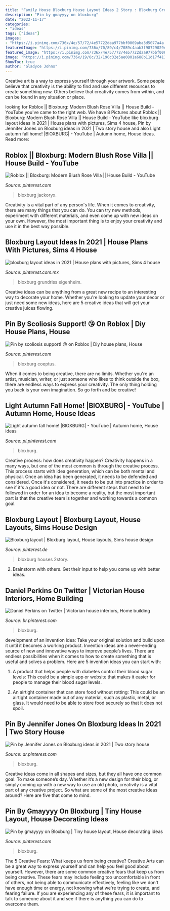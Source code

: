 ```yaml
---
title: "Family House Bloxburg House Layout Ideas 2 Story : Bloxburg Grundriss Eigenheim"
description: "Pin by gmayyyy on bloxburg"
date: "2022-11-17"
categories:
- "ideas"
tags: ["ideas"]
images:
- "https://i.pinimg.com/736x/4e/57/72/4e57722daa977bbf0069aba3d5077a4a.jpg"
featuredImage: "https://i.pinimg.com/736x/70/89/c4/7089c4aab3f98729029efb896919ec27.jpg"
featured_image: "https://i.pinimg.com/736x/4e/57/72/4e57722daa977bbf0069aba3d5077a4a.jpg"
image: "https://i.pinimg.com/736x/19/0c/32/190c32e5ae0801a688b11d17f411ae15.jpg"
ShowToc: true
author: "Gladyce Johns"
---
```



Creative art is a way to express yourself through your artwork. Some people believe that creativity is the ability to find and use different resources to create something new. Others believe that creativity comes from within, and can be found in any situation or place.

	

		
looking for Roblox || Bloxburg: Modern Blush Rose Villa || House Build - YouTube you've came to the right web. We have 8 Pictures about Roblox || Bloxburg: Modern Blush Rose Villa || House Build - YouTube like bloxburg layout ideas in 2021 | House plans with pictures, Sims 4 house, Pin by Jennifer Jones on Bloxburg ideas in 2021 | Two story house and also Light autumn fall home! |BlOXBURG| - YouTube | Autumn home, House ideas. Read more:
		
    
## Roblox || Bloxburg: Modern Blush Rose Villa || House Build - YouTube

<img loading=lazy src="https://i.pinimg.com/736x/07/6c/7f/076c7f24e19bc801c1281d01b098195b.jpg" onerror="this.onerror=null;this.src='https://tse3.mm.bing.net/th?id=OIP.7vwImucrj9u3qG1PzGlSTgHaFj&amp;pid=15.1';" alt="Roblox || Bloxburg: Modern Blush Rose Villa || House Build - YouTube">

_Source: pinterest.com_

>bloxburg jackoryx. 

	

Creativity is a vital part of any person's life. When it comes to creativity, there are many things that you can do. You can try new methods, experiment with different materials, and even come up with new ideas on your own. However, the most important thing is to enjoy your creativity and use it in the best way possible.

    
## Bloxburg Layout Ideas In 2021 | House Plans With Pictures, Sims 4 House

<img loading=lazy src="https://i.pinimg.com/736x/e5/4e/d6/e54ed6f2f1aee4ef52138db4c753d6f2.jpg" onerror="this.onerror=null;this.src='https://tse4.mm.bing.net/th?id=OIP.X0rCoYS34KZ8MCXW7CgVmAHaFq&amp;pid=15.1';" alt="bloxburg layout ideas in 2021 | House plans with pictures, Sims 4 house">

_Source: pinterest.com.mx_

>bloxburg grundriss eigenheim. 

	

Creative ideas can be anything from a great new recipe to an interesting way to decorate your home. Whether you're looking to update your decor or just need some new ideas, here are 5 creative ideas that will get your creative juices flowing.

    
## Pin By Scoliosis Support! 😘 On Roblox | Diy House Plans, House

<img loading=lazy src="https://i.pinimg.com/736x/70/89/c4/7089c4aab3f98729029efb896919ec27.jpg" onerror="this.onerror=null;this.src='https://tse2.mm.bing.net/th?id=OIP.mIqJ-k7sWjxNUoAmwkibUgAAAA&amp;pid=15.1';" alt="Pin by scoliosis support! 😘 on Roblox | Diy house plans, House">

_Source: pinterest.com_

>bloxburg coeptus. 

	

When it comes to being creative, there are no limits. Whether you're an artist, musician, writer, or just someone who likes to think outside the box, there are endless ways to express your creativity. The only thing holding you back is your own imagination. So go forth and be creative!

    
## Light Autumn Fall Home! |BlOXBURG| - YouTube | Autumn Home, House Ideas

<img loading=lazy src="https://i.pinimg.com/736x/19/0c/32/190c32e5ae0801a688b11d17f411ae15.jpg" onerror="this.onerror=null;this.src='https://tse1.mm.bing.net/th?id=OIP.t_TXIKcPkYVEZ9IAXtpLAwHaEK&amp;pid=15.1';" alt="Light autumn fall home! |BlOXBURG| - YouTube | Autumn home, House ideas">

_Source: pl.pinterest.com_

>bloxburg. 

	

Creative process: how does creativity happen?
Creativity happens in a many ways, but one of the most common is through the creative process. This process starts with idea generation, which can be both mental and physical. Once an idea has been generated, it needs to be defended and considered. Once it's considered, it needs to be put into practice in order to see if it's a good idea or not. There are different steps that need to be followed in order for an idea to become a reality, but the most important part is that the creative team is together and working towards a common goal.

    
## Bloxburg Layout | Bloxburg Layout, House Layouts, Sims House Design

<img loading=lazy src="https://i.pinimg.com/736x/72/96/5a/72965a86722685423d5c143614a7e5c0.jpg" onerror="this.onerror=null;this.src='https://tse3.mm.bing.net/th?id=OIP.i99rWzdBen_Hn_PdJMoBOwHaHU&amp;pid=15.1';" alt="Bloxburg layout | Bloxburg layout, House layouts, Sims house design">

_Source: pinterest.de_

>bloxburg houses 2story. 

	

2. Brainstorm with others. Get their input to help you come up with better ideas.

    
## Daniel Perkins On Twitter | Victorian House Interiors, Home Building

<img loading=lazy src="https://i.pinimg.com/736x/4e/57/72/4e57722daa977bbf0069aba3d5077a4a.jpg" onerror="this.onerror=null;this.src='https://tse2.mm.bing.net/th?id=OIP.8FNcS2osq8uoEDFCLX6kcgHaH6&amp;pid=15.1';" alt="Daniel Perkins on Twitter | Victorian house interiors, Home building">

_Source: br.pinterest.com_

>bloxburg. 

	

development of an invention idea: Take your original solution and build upon it until it becomes a working product.
Invention ideas are a never-ending source of new and innovative ways to improve people’s lives. There are endless possibilities when it comes to how to create something that is useful and solves a problem. Here are 5 invention ideas you can start with:
1) A product that helps people with diabetes control their blood sugar levels: This could be a simple app or website that makes it easier for people to manage their blood sugar levels.

2) An airtight container that can store food without rotting: This could be an airtight container made out of any material, such as plastic, metal, or glass. It would need to be able to store food securely so that it does not spoil.

    
## Pin By Jennifer Jones On Bloxburg Ideas In 2021 | Two Story House

<img loading=lazy src="https://i.pinimg.com/736x/d5/8d/9b/d58d9bac85066f1d88e6a9c60f289976.jpg" onerror="this.onerror=null;this.src='https://tse3.mm.bing.net/th?id=OIP.82D-6_P4Cd5LlXcSIhOMIAHaEd&amp;pid=15.1';" alt="Pin by Jennifer Jones on Bloxburg ideas in 2021 | Two story house">

_Source: ar.pinterest.com_

>bloxburg. 

	

Creative ideas come in all shapes and sizes, but they all have one common goal: To make someone’s day. Whether it’s a new design for their blog, or simply coming up with a new way to use an old photo, creativity is a vital part of any creative project. So what are some of the most creative ideas around? Here are five that come to mind.

    
## Pin By Gmayyyy On Bloxburg | Tiny House Layout, House Decorating Ideas

<img loading=lazy src="https://i.pinimg.com/736x/8b/8f/bd/8b8fbde1499e129c3f4becbe9175ad57.jpg" onerror="this.onerror=null;this.src='https://tse2.mm.bing.net/th?id=OIP.4Rpvl7nDhoFdG5z9jVSd3gHaEM&amp;pid=15.1';" alt="Pin by gmayyyy on Bloxburg | Tiny house layout, House decorating ideas">

_Source: pinterest.com_

>bloxburg. 

	

The 5 Creative Fears: What keeps us from being creative?
Creative Arts can be a great way to express yourself and can help you feel good about yourself. However, there are some common creative fears that keep us from being creative. These fears may include feeling too uncomfortable in front of others, not being able to communicate effectively, feeling like we don't have enough time or energy, not knowing what we're trying to create, and fearing failure. If you are experiencing any of these fears, it is important to talk to someone about it and see if there is anything you can do to overcome them.

